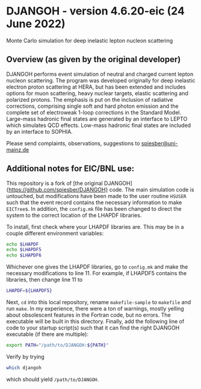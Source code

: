 # DJANGOH - version 4.6.20-eic (24 June 2022)
Monte Carlo simulation for deep inelastic lepton nucleon scattering

## Overview (as given by the original developer)

DJANGOH performs event simulation of neutral and charged current 
lepton nucleon scattering. The program was developed originally 
for deep inelastic electron proton scattering at HERA, but has 
been extended and includes options for muon scattering, heavy 
nuclear targets, elastic scattering and polarized protons. 
The emphasis is put on the inclusion of radiative corrections, 
comprising single soft and hard photon emission and the complete 
set of electroweak 1-loop corrections in the Standard Model. 
Large-mass hadronic final states are generated by an interface 
to LEPTO which simulates QCD effects. Low-mass hadronic final 
states are included by an interface to SOPHIA. 

Please send complaints, observations, suggestions to 
spiesber@uni-mainz.de

## Additional notes for EIC/BNL use:

This repository is a fork of [the original DJANGOH]{https://github.com/spiesber/DJANGOH}
code.  The main simulation code is untouched, but modifications 
have been made to the user routine `HSUSER` such that the event 
record contains the necessary information to make `EICTree`s.  In
addition, the `config.mk` file has been changed to direct the 
system to the correct location of the LHAPDF libraries.

To install, first check where your LHAPDF libraries are.  This may 
be in a couple different environment variables:

```bash
echo $LHAPDF
echo $LHAPDF5
echo $LHAPDF6
```

Whichever one gives the LHAPDF libraries, go to `config.mk` and make 
the necessary modifications to line 11.  For example, if LHAPDF5 
contains the libraries, then change line 11 to

```bash
LHAPDF=${LHAPDF5}
```

Next, `cd` into this local repository, rename `makefile-sample` to 
`makefile` and run `make`.  In my experience, there were a ton of 
warnings, mostly yelling about obsolescent features in the Fortran 
code, but no errors.  The executable will be built in this directory.
Finally, add the following line of code to your startup script(s) 
such that it can find the right DJANGOH executable (if there are 
multiple):

```bash
export PATH="/path/to/DJANGOH:${PATH}"
```

Verify by trying

```bash
which djangoh
```

which should yield `/path/to/DJANGOH`.